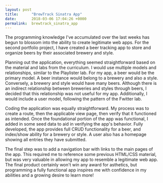 ```yaml
---
layout: post
title:      "BrewTrack Sinatra App"
date:       2018-03-06 17:04:26 +0000
permalink:  brewtrack_sinatra_app
---
```



The programming knowledge I've accumulated over the last weeks has begun to blossom into the ability to create legitimate web apps.  For the second portfolio project, I have created a beer tracking app to store and organize beers by their associated brewery and style.

Planning out the application, everything seemed straightforward based on the material and labs from the curriculum.  I would use multiple models and relationships, similar to the Playlister lab.  For my app, a beer would be the primary model.  A beer instance would belong to a brewery and also a style. Conversely, a brewery and style would have many beers.  Although there is an indirect relationship between breweries and styles through beers, I decided that this relationship was not useful for my app.  Additionally, I would include a user model, following the pattern of the Fwitter lab.

Coding the application was equally straightforward.  My process was to create a route, then the applicable view page, then verify that it functioned as intended.  Once the foundational portion of the app was functional, I added in some seed data to aid in verifying the app's behavior.  Fully developed, the app provides full CRUD functionality for a beer, and index/show ability for a brewery or style.  A user also has a homepage showing all entries they have submitted.

The final step was to add a navigation bar with links to the main pages of the app.  This required me to reference some previous HTML/CSS material, but was very valuable in allowing my app to resemble a legitimate web app.  The final product certainly won't win any award for asthetics, but programming a fully functional app inspires me with confidence in my abilities and a growing desire to learn more!
